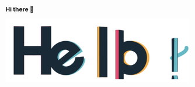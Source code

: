 ### Hi there 👋

<img src="https://github.com/WissalTa98/WissalTa98/blob/254dd5b7260d0077e16c0fc67108bdbdb0300e04/hello.gif" alt="Hello world">

<!--
**WissalTa98/WissalTa98** is a ✨ _special_ ✨ repository because its `README.md` (this file) appears on your GitHub profile.

Here are some ideas to get you started:

- 🔭 I’m currently working on ...
- 🌱 I’m currently learning ...
- 👯 I’m looking to collaborate on ...
- 🤔 I’m looking for help with ...
- 💬 Ask me about ...
- 📫 How to reach me: ...
- 😄 Pronouns: ...
- ⚡ Fun fact: ...
-->

